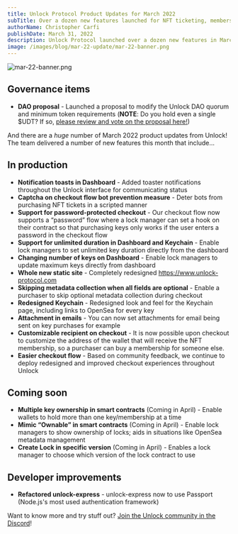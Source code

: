 ```yaml
---
title: Unlock Protocol Product Updates for March 2022
subTitle: Over a dozen new features launched for NFT ticketing, memberships, and user experience improvements
authorName: Christopher Carfi
publishDate: March 31, 2022
description: Unlock Protocol launched over a dozen new features in March 2022 for NFT ticketing, memberships, and an array of user experience improvements.
image: /images/blog/mar-22-update/mar-22-banner.png
---
```


![mar-22-banner.png](/images/blog/mar-22-update/mar-22-banner.png)

## Governance items

- **DAO proposal** - Launched a proposal to modify the Unlock DAO quorum and minimum token requirements (**NOTE**: Do you hold even a single $UDT? If so, [please review and vote on the proposal here!](https://www.tally.xyz/governance/eip155:1:0x7757f7f21F5Fa9b1fd168642B79416051cd0BB94/proposal/91388393958346767282436830202582381357138252819862358258168352110789792788073))


And there are a *huge* number of March 2022 product updates from Unlock! The team delivered a number of new features this month that include...

## In production

- **Notification toasts in Dashboard** - Added toaster notifications throughout the Unlock interface for communicating status
- **Captcha on checkout flow bot prevention measure** - Deter bots from purchasing NFT tickets in a scripted manner
- **Support for password-protected checkout** - Our checkout flow now supports a “password” flow where a lock manager can set a hook on their contract so that purchasing keys only works if the user enters a password in the checkout flow
- **Support for unlimited duration in Dashboard and Keychain** - Enable lock managers to set unlimited key duration directly from the dashboard
- **Changing number of keys on Dashboard** - Enable lock managers to update maximum keys directly from dashboard
- **Whole new static site** - Completely redesigned https://www.unlock-protocol.com
- **Skipping metadata collection when all fields are optional** - Enable a purchaser to skip optional metadata collection during checkout
- **Redesigned Keychain** - Redesigned look and feel for the Keychain page, including links to OpenSea for every key
- **Attachment in emails** - You can now set attachments for email being sent on key purchases for example
- **Customizable recipient on checkout** - It is now possible upon checkout to customize the address of the wallet that will receive the NFT membership, so a purchaser can buy a membership for someone else.
- **Easier checkout flow** - Based on community feedback, we continue to deploy redesigned and improved checkout experiences throughout Unlock

## Coming soon

- **Multiple key ownership in smart contracts** (Coming in April) - Enable wallets to hold more than one key/membership at a time
- **Mimic “Ownable” in smart contracts** (Coming in April) - Enable lock managers to show ownership of locks; aids in situations like OpenSea metadata management
- **Create Lock in specific version** (Coming in April) - Enables a lock manager to choose which version of the lock contract to use

## Developer improvements

- **Refactored unlock-express** - unlock-express now to use Passport (Node.js's most used authentication framework)

Want to know more and try stuff out? [Join the Unlock community in the Discord](https://discord.com/invite/Ah6ZEJyTDp)!
